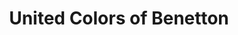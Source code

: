 ---
title: "United Colors of Benetton"
url: /luedenscheid/united-colors-of-benetton/
shop: Kleidung
---